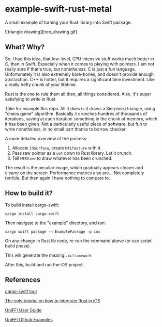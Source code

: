 # example-swift-rust-metal
A small example of turning your Rust library into Swift package.

![triangle drawing][tree_drawing.gif]

## What? Why?
So, I had this idea, that low-level, CPU intensive stuff works much better in C, than in Swift. Especially when it comes to playing with pointers.
I am not really sure if that's true, but nonetheless. C is just a fun language. Unfortunately it is also extremely bare-bones,
and doesn't provide enough abstraction.
C++ is hotter, but it requires a significant time investment. Like a really hefty chunk of your lifetime.

Rust is the one to rule them all then, all things considered. Also, it's super satisfying to write in Rust.

Take for example this repo. All it does is it draws a Sierpinski triangle, using "chaos game" algorithm. Basically it
crunches hundres of thousands of iterations, saving at each iteration something in  the chunk of memory, which it has been given.
Not a particularly useful piece of software, but fun to write nonetheless, in no small part thanks to borrow checker.

A more detailed overview of the process:

1. Allocate ```IOSurface```, create ```MTLTexture``` with it.
2. Pass raw pointer as a ```u64``` down to Rust library. Let it crunch.
3. Tell ```MTKView``` to draw whatever has been crunched.

The result is the peculiar image, which gradually appears clearer and clearer on the screen. Performance metrics also are... Not completely terrible. But then again I have nothing to compare to.

## How to build it?

To build install cargo-swift:

```cargo install cargo-swift```

Then navigate to the "example" directory, and run:

```cargo swift package -n ExamplePackage -p ios```

On any change in Rust lib code, re-run the command above (or use script build phase). 

This will generate the missing ```.xcframework```

After this, build and run the iOS project.

## References

[cargo-swift tool](https://github.com/antoniusnaumann/cargo-swift)

[The only tutorial on how to integrate Rust in iOS](https://krirogn.dev/blog/integrate-rust-in-ios)

[UniFFI User Guide](https://mozilla.github.io/uniffi-rs/latest/Motivation.html)

[UniFFI Github Examples](https://github.com/mozilla/uniffi-rs/tree/main/examples)
